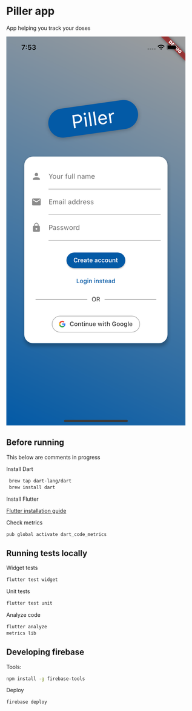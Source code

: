 # Piller app

App helping you track your doses

![image](./screenshot.png)

## Before running

This below are comments in progress

Install Dart

```sh
 brew tap dart-lang/dart
 brew install dart
```

Install Flutter

[Flutter installation guide](https://flutter.dev/docs/get-started/install)

Check metrics

```sh
pub global activate dart_code_metrics
```

## Running tests locally

Widget tests

```sh
flutter test widget
```

Unit tests

```sh
flutter test unit
```

Analyze code

```sh
flutter analyze
metrics lib
```

## Developing firebase

Tools:

```sh
npm install -g firebase-tools
```

Deploy

```sh
firebase deploy
```
